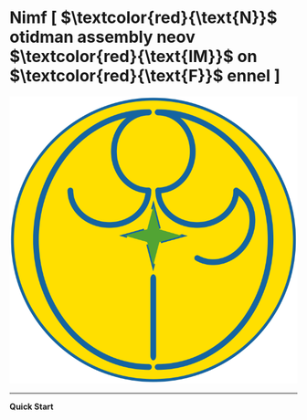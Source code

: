 # Nimf [ $\textcolor{red}{\text{N}}$ otidman assembly neov $\textcolor{red}{\text{IM}}$ on $\textcolor{red}{\text{F}}$ ennel ]
<p align="center"><img src="img/nivim.svg" alt="nivim"/></p>

- - -
**Quick Start**
